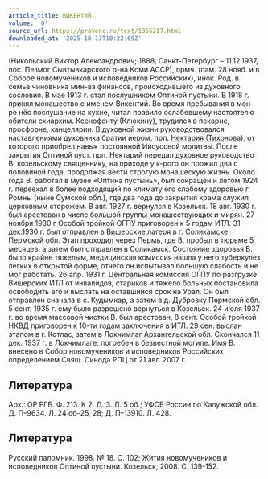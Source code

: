```yaml
---
article_title: ВИКЕНТИЙ
volume: '0'
source_url: https://pravenc.ru/text/1356217.html
downloaded_at: '2025-10-13T10:22:09Z'
---
```


(Никольский Виктор Александрович; 1888, Санкт-Петербург – 11.12.1937, пос. Пезмог Сывтывкарского р-на Коми АССР), прмч. (пам. 28 нояб. и в Соборе новомучеников и исповедников Российских), инок. Род. в семье чиновника мин-ва финансов, происходившего из духовного сословия. В мае 1913 г. стал послушником Оптиной пустыни. В 1918 г. принял монашество с именем Викентий. Во время пребывания в мон-ре нёс послушание на кухне, читал правило ослабевшему настоятелю обители схиархим. Ксенофонту (Клюкину), трудился в пекарне, просфорне, канцелярии. В духовной жизни руководствовался наставлениями духовника братии иером. прп. [Нектария (Тихонова)](<https://pravenc.ru/text/Нектария (Тихонова).html>), от которого приобрел навык постоянной Иисусовой молитвы. После закрытия Оптиной пуст. прп. Нектарий передал духовное руководство В. козельскому священнику, на приходе у к-рого он прожил два с половиной года, продолжая вести строгую монашескую жизнь. Около года В. работал в музее «Оптина пустынь», был сокращён и летом 1924 г. переехал в более подходящий по климату его слабому здоровью г. Ромны (ныне Сумской обл.), где два года до закрытия храма служил церковным сторожем. В авг. 1927 г. вернулся в Козельск. 18 авг. 1930 г. был арестован в числе большой группы монашествующих и мирян. 27 ноября 1930 г Особой тройкой ОГПУ приговорен к 5 годам ИТЛ. 31 дек.1930 г. был отправлен в Вишерские лагеря в г. Соликамске Пермской обл. Этап проходил через Пермь, где В. пробыл в тюрьме 5 месяцев, а затем был отправлен в Соликамск. Состояние здоровья В. было крайне тяжелым, медицинская комиссия нашла у него туберкулез легких в открытой форме, отчего он испытывал большую слабость и не мог работать. 26 апр. 1931 г. Центральная комиссия ОГПУ по разгрузке Вишерских ИТЛ от инвалидов, стариков и тяжело больных постановила освободить его и выслать на оставшийся срок на Урал. Он был отправлен сначала в с. Кудымкар, а затем в д. Дубровку Пермской обл. 5 сент. 1935 г. ему было разрешено вернуться в Козельск. 24 июля 1937 г. во время массовой чистки В. был арестован, 8 сент. Особой тройкой НКВД приговорен к 10-ти годам заключения в ИТЛ. 29 сен. выслан этапом в г. Котлас, затем в Локчимлаг Архангельской обл. Скончался 11 дек. 1937 г. в Локчимлаге, погребен в безвестной могиле. Имя В. внесено в Собор новомучеников и исповедников Российских определением Свящ. Синода РПЦ от 21 авг. 2007 г.

## Литература

Арх.: ОР РГБ. Ф. 213. К 2. Д. 3. Л. 5 об.; УФСБ России по Калужской обл. Д. П–9634. Л. 24 об–25, 28; Д. П–13910. Л. 428.

## Литература

Русский паломник. 1998. № 18. С. 102; Жития новомучеников и исповедников Оптиной пустыни. Козельск, 2008. С. 139-152.
